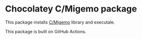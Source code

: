 ﻿# Chocolatey C/Migemo package

This package installs [C/Migemo](https://github.com/koron/cmigemo.git) library and executale.

This package is built on GitHub Actions.
